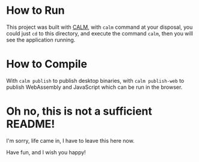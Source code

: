 # How to Run

This project was built with [CALM](https://github.com/VitoVan/calm/), with `calm` command at your disposal, you could just `cd` to this directory, and execute the command `calm`, then you will see the application running.

# How to Compile

With `calm publish` to publish desktop binaries, with `calm publish-web` to publish WebAssembly and JavaScript which can be run in the browser.

# Oh no, this is not a sufficient README!

I'm sorry, life came in, I have to leave this here now.

Have fun, and I wish you happy!
